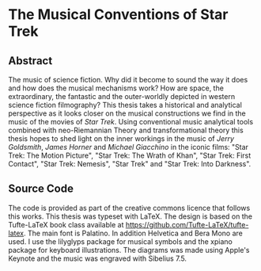 # The Musical Conventions of Star Trek
## Abstract
The music of science fiction. Why did it become to sound the way it does and how does the musical mechanisms work? How are space, the extraordinary, the fantastic and the outer-worldly depicted in western science fiction filmography? This thesis takes a historical and analytical perspective as it looks closer on the musical constructions we find in the music of the movies of _Star Trek_. Using conventional music analytical tools combined with neo-Riemannian Theory and transformational theory this thesis hopes to shed light on the inner workings in the music of _Jerry Goldsmith_, _James Horner_ and _Michael Giacchino_ in the iconic films: "Star Trek: The Motion Picture", "Star Trek: The Wrath of Khan", "Star Trek: First Contact", "Star Trek: Nemesis", "Star Trek" and "Star Trek: Into Darkness".
## Source Code
The code is provided as part of the creative commons licence that follows this works. This thesis was typeset with LaTeX. The design is based on the Tufte-LaTeX book class available at https://github.com/Tufte-LaTeX/tufte-latex. The main font is Palatino. In addition Helvetica and Bera Mono are used. I use the lilyglyps package for musical symbols and the xpiano package for keyboard illustrations. The diagrams was made using Apple's Keynote and the music was engraved with Sibelius 7.5.
